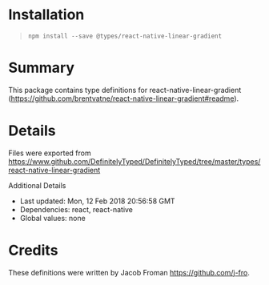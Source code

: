 # Installation
> `npm install --save @types/react-native-linear-gradient`

# Summary
This package contains type definitions for react-native-linear-gradient (https://github.com/brentvatne/react-native-linear-gradient#readme).

# Details
Files were exported from https://www.github.com/DefinitelyTyped/DefinitelyTyped/tree/master/types/react-native-linear-gradient

Additional Details
 * Last updated: Mon, 12 Feb 2018 20:56:58 GMT
 * Dependencies: react, react-native
 * Global values: none

# Credits
These definitions were written by Jacob Froman <https://github.com/j-fro>.

